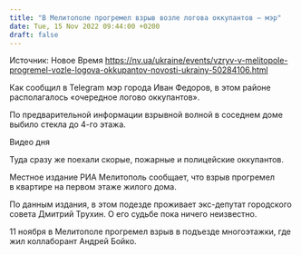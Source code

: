 ```yaml
---
title: "В Мелитополе прогремел взрыв возле логова оккупантов — мэр"
date: Tue, 15 Nov 2022 09:44:00 +0200
draft: false
---
```

Источник: Новое Время https://nv.ua/ukraine/events/vzryv-v-melitopole-progremel-vozle-logova-okkupantov-novosti-ukrainy-50284106.html


Как сообщил в Telegram мэр города Иван Федоров, в этом районе располагалось «очередное логово оккупантов».

По предварительной информации взрывной волной в соседнем доме выбило стекла до 4-го этажа.

 Видео дня   

Туда сразу же поехали скорые, пожарные и полицейские оккупантов.

Местное издание РИА Мелитополь сообщает, что взрыв прогремел в квартире на первом этаже жилого дома.

По данным издания, в этом подезде проживает экс-депутат городского совета Дмитрий Трухин. О его судьбе пока ничего неизвестно.

11 ноября в Мелитополе прогремел взрыв в подъезде многоэтажки, где жил коллаборант Андрей Бойко.
